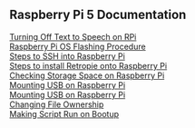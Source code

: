## Raspberry Pi 5 Documentation
[Turning Off Text to Speech on RPi](https://docs.google.com/document/d/1xQ4QbP-JYJV6gKZVdu4-s-ujuNylnBXVqJO79wuMz0Y/edit?tab=t.0)<br />
[Raspberry Pi OS Flashing Procedure](https://docs.google.com/document/d/1_6FRPV2-8xxY_qosx5HeV4UK3wdhwpzHxR0WtXd2Lhs/edit?usp=sharing) <br />
[Steps to SSH into Raspberry Pi](https://docs.google.com/document/d/11Dc_4-_AeuRvbQ93VxL-Q0HaXzGft7osD1K2YTPXZ6w/edit?usp=sharing) <br />
[Steps to install Retropie onto Raspberry Pi](https://docs.google.com/document/d/1LPk0pQld89WjpNxLfQ80QWkx3yFmBLrs-CT05ln_ng4/edit?usp=sharing) <br />
[Checking Storage Space on Raspberry Pi](https://docs.google.com/document/d/1MvaBvizobEE393yxOwEeoPxT-lFOh66pZFxUjgQICqA/edit?tab=t.0) <br />
[Mounting USB on Raspberry Pi](https://docs.google.com/document/d/164ITMnxBIdOJ-nZp3tQty5dQbXpJu0RbdY2f0QkuY5k/edit?tab=t.0) <br />
[Mounting USB on Raspberry Pi](https://docs.google.com/document/d/164ITMnxBIdOJ-nZp3tQty5dQbXpJu0RbdY2f0QkuY5k/edit?tab=t.0) <br />
[Changing File Ownership](https://docs.google.com/document/d/1nZTsLqHrUij_o9Uw7RBSAdRDFSDyF1-hCVvzuiOYqzQ/edit?tab=t.0) <br />
[Making Script Run on Bootup](https://docs.google.com/document/d/185seBMNP8OC0I-MWejd-CvZsMGvi3E20_pxf-V0uJ3I/edit?tab=t.0) <br />


